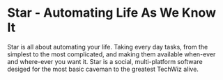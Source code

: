 Star - Automating Life As We Know It
====================================

Star is all about automating your life. Taking every day tasks, from the simplest to the most complicated, and making them available when-ever and where-ever you want it. Star is a social, multi-platform software desiged for the most basic caveman to the greatest TechWiz alive. 
